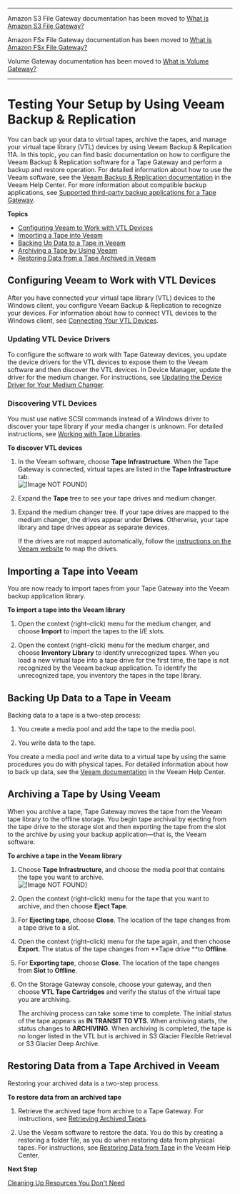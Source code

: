 --------

Amazon S3 File Gateway documentation has been moved to [What is Amazon S3 File Gateway?](https://docs.aws.amazon.com/filegateway/latest/files3/WhatIsStorageGateway.html)

Amazon FSx File Gateway documentation has been moved to [What is Amazon FSx File Gateway?](https://docs.aws.amazon.com/filegateway/latest/filefsxw/WhatIsStorageGateway.html)

Volume Gateway documentation has been moved to [What is Volume Gateway?](https://docs.aws.amazon.com/storagegateway/latest/vgw/WhatIsStorageGateway.html)

--------

# Testing Your Setup by Using Veeam Backup & Replication<a name="backup-Veeam"></a>

You can back up your data to virtual tapes, archive the tapes, and manage your virtual tape library \(VTL\) devices by using Veeam Backup & Replication 11A\. In this topic, you can find basic documentation on how to configure the Veeam Backup & Replication software for a Tape Gateway and perform a backup and restore operation\. For detailed information about how to use the Veeam software, see the [Veeam Backup & Replication documentation](http://helpcenter.veeam.com/backup/70/hyperv/working_with_tape_media.html) in the Veeam Help Center\. For more information about compatible backup applications, see [Supported third\-party backup applications for a Tape Gateway](Requirements.md#requirements-backup-sw-for-vtl)\.

**Topics**
+ [Configuring Veeam to Work with VTL Devices](#veeam-configure-software)
+ [Importing a Tape into Veeam](#veeam-Import-tapes)
+ [Backing Up Data to a Tape in Veeam](#veeam-write-data-to-tape)
+ [Archiving a Tape by Using Veeam](#veeam-archive-tape)
+ [Restoring Data from a Tape Archived in Veeam](#veeam-restore-tape)

## Configuring Veeam to Work with VTL Devices<a name="veeam-configure-software"></a>

After you have connected your virtual tape library \(VTL\) devices to the Windows client, you configure Veeam Backup & Replication to recognize your devices\. For information about how to connect VTL devices to the Windows client, see [Connecting Your VTL Devices](GettingStarted-create-tape-gateway.md#GettingStartedAccessTapesVTL)\.

### Updating VTL Device Drivers<a name="veeam-update-driver"></a>

To configure the software to work with Tape Gateway devices, you update the device drivers for the VTL devices to expose them to the Veeam software and then discover the VTL devices\. In Device Manager, update the driver for the medium changer\. For instructions, see [Updating the Device Driver for Your Medium Changer](resource_vtl-devices.md#update-vtl-device-driver)\.

### Discovering VTL Devices<a name="veeam-dicorver-tapes"></a>

You must use native SCSI commands instead of a Windows driver to discover your tape library if your media changer is unknown\. For detailed instructions, see [Working with Tape Libraries](https://helpcenter.veeam.com/backup/vsphere/managing_library.html)\.

**To discover VTL devices**

1. In the Veeam software, choose **Tape Infrastructure**\. When the Tape Gateway is connected, virtual tapes are listed in the **Tape Infrastructure** tab\.  
![\[Image NOT FOUND\]](http://docs.aws.amazon.com/storagegateway/latest/tgw/images/veeam2.png)

1. Expand the **Tape** tree to see your tape drives and medium changer\.

1. Expand the medium changer tree\. If your tape drives are mapped to the medium changer, the drives appear under **Drives**\. Otherwise, your tape library and tape drives appear as separate devices\. 

   If the drives are not mapped automatically, follow the [instructions on the Veeam website](http://www.veeam.com/kb1842) to map the drives\. 

## Importing a Tape into Veeam<a name="veeam-Import-tapes"></a>

You are now ready to import tapes from your Tape Gateway into the Veeam backup application library\.

**To import a tape into the Veeam library**

1. Open the context \(right–click\) menu for the medium changer, and choose **Import** to import the tapes to the I/E slots\.

1. Open the context \(right–click\) menu for the medium charger, and choose **Inventory Library** to identify unrecognized tapes\. When you load a new virtual tape into a tape drive for the first time, the tape is not recognized by the Veeam backup application\. To identify the unrecognized tape, you inventory the tapes in the tape library\.

## Backing Up Data to a Tape in Veeam<a name="veeam-write-data-to-tape"></a>

Backing data to a tape is a two\-step process: 

1. You create a media pool and add the tape to the media pool\.

1. You write data to the tape\.

You create a media pool and write data to a virtual tape by using the same procedures you do with physical tapes\. For detailed information about how to back up data, see the [Veeam documentation](http://helpcenter.veeam.com/backup/70/hyperv/index.html?getting_started_with_tapes.html) in the Veeam Help Center\.

## Archiving a Tape by Using Veeam<a name="veeam-archive-tape"></a>

When you archive a tape, Tape Gateway moves the tape from the Veeam tape library to the offline storage\. You begin tape archival by ejecting from the tape drive to the storage slot and then exporting the tape from the slot to the archive by using your backup application—that is, the Veeam software\.

**To archive a tape in the Veeam library**

1. Choose **Tape Infrastructure**, and choose the media pool that contains the tape you want to archive\.   
![\[Image NOT FOUND\]](http://docs.aws.amazon.com/storagegateway/latest/tgw/images/veeam-archive-tape2.png)

1. Open the context \(right–click\) menu for the tape that you want to archive, and then choose **Eject Tape**\.

1. For **Ejecting tape**, choose **Close**\. The location of the tape changes from a tape drive to a slot\.

1. Open the context \(right–click\) menu for the tape again, and then choose **Export**\. The status of the tape changes from **Tape drive **to **Offline**\.

1. For **Exporting tape**, choose **Close**\. The location of the tape changes from **Slot** to **Offline**\.

1. On the Storage Gateway console, choose your gateway, and then choose **VTL Tape Cartridges** and verify the status of the virtual tape you are archiving\. 

   The archiving process can take some time to complete\. The initial status of the tape appears as **IN TRANSIT TO VTS**\. When archiving starts, the status changes to **ARCHIVING**\. When archiving is completed, the tape is no longer listed in the VTL but is archived in S3 Glacier Flexible Retrieval or S3 Glacier Deep Archive\.

## Restoring Data from a Tape Archived in Veeam<a name="veeam-restore-tape"></a>

Restoring your archived data is a two\-step process\.

**To restore data from an archived tape**

1. Retrieve the archived tape from archive to a Tape Gateway\. For instructions, see [Retrieving Archived Tapes](retrieving-archived-tapes-vtl.md)\.

1. Use the Veeam software to restore the data\. You do this by creating a restoring a folder file, as you do when restoring data from physical tapes\. For instructions, see [Restoring Data from Tape](http://helpcenter.veeam.com/backup/70/hyperv/restoring_data_from_tape.html) in the Veeam Help Center\.

**Next Step**

[Cleaning Up Resources You Don't Need](GettingStartedWhatsNextStep3-vtl.md#cleanup-vtl)